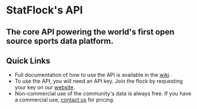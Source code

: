 StatFlock's API
===

The core API powering the world's first open source sports data platform.
---

Quick Links
---
* Full documentation of how to use the API is available in the [wiki](https://github.com/StatFlock/API/wiki).
* To use the API, you will need an API key.  Join the flock by requesting your key on our [website](http://statflock.com/contactus.html).
* Non-commercial use of the community's data is always free.  If you have a commercial use, [contact us](http://statflock.com/contactus.html) for pricing.
